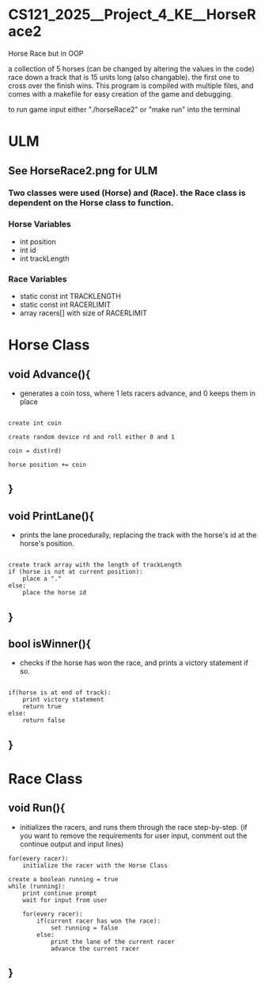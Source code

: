 # CS121_2025__Project_4_KE__HorseRace2

Horse Race but in OOP

a collection of 5 horses (can be changed by altering the values in the code) race down a track that is 15 units long (also changable). the first one to cross over the finish wins. This program is compiled with multiple files, and comes with a makefile for easy creation of the game and debugging. 

to run game input either "./horseRace2" or "make run" into the terminal


# ULM

## See HorseRace2.png for ULM

### Two classes were used (Horse) and (Race). the Race class is dependent on the Horse class to function.
### Horse Variables
* int position
* int id
* int trackLength
### Race Variables
* static const int TRACKLENGTH 
* static const int RACERLIMIT
* array racers[] with size of RACERLIMIT



# Horse Class

## void Advance(){
* generates a coin toss, where 1 lets racers advance, and 0 keeps them in place
```

create int coin

create random device rd and roll either 0 and 1

coin = dist(rd)

horse position += coin

```
## }


## void PrintLane(){
* prints the lane procedurally, replacing the track with the horse's id at the horse's position.
```

create track array with the length of trackLength
if (horse is not at current position):
	place a "."
else:
	place the horse id

```
## }


## bool isWinner(){
* checks if the horse has won the race, and prints a victory statement if so.
```

if(horse is at end of track):
	print victory statement
	return true
else:
	return false

```
## }





# Race Class

## void Run(){
* initializes the racers, and runs them through the race step-by-step. (if you want to remove the requirements for user input, comment out the continue output and input lines)
```
for(every racer):
	initialize the racer with the Horse Class

create a boolean running = true
while (running):
	print continue prompt
	wait for input from user
	
	for(every racer):
		if(current racer has won the race):
			set running = false
		else:
			print the lane of the current racer
			advance the current racer

```
## }

